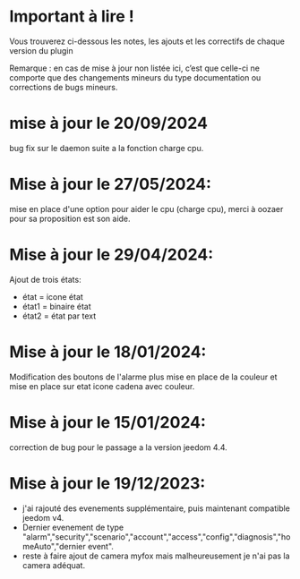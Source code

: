 Important à lire !
===
Vous trouverez ci-dessous les notes, les ajouts et les correctifs de chaque version du plugin

Remarque : en cas de mise à jour non listée ici, c’est que celle-ci ne comporte que des changements mineurs du type documentation ou corrections de bugs mineurs.

mise à jour le 20/09/2024
===
bug fix sur le daemon suite a la fonction charge cpu.

Mise à jour le 27/05/2024:
===
mise en place d'une option pour aider le cpu (charge cpu), merci à oozaer pour sa proposition est son aide.

Mise à jour le 29/04/2024:
===
 Ajout de trois états:
 - état = icone état
 - état1 = binaire état
 - état2 = état par text
    
Mise à jour le 18/01/2024:
===
Modification des boutons de l'alarme plus mise en place de la couleur et mise en place sur etat icone cadena avec couleur.

Mise à jour le 15/01/2024:
===
correction de bug pour le passage a la version jeedom 4.4.

Mise à jour le 19/12/2023:
===
- j'ai rajouté des evenements supplémentaire, puis maintenant compatible jeedom v4.
- Dernier evenement de type
 "alarm","security","scenario","account","access","config","diagnosis","homeAuto","dernier event". 
- reste à faire ajout de camera myfox mais malheureusement je n'ai pas la camera adéquat.
